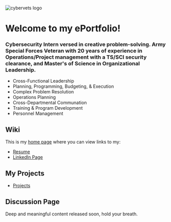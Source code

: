 ![cybervets logo](https://user-images.githubusercontent.com/106774935/172203640-49ea8c2c-9eb7-40f9-8da7-c48298e96fd0.jpg)
# Welcome to my ePortfolio!
### Cybersecurity Intern versed in creative problem-solving. Army Special Forces Veteran with 20 years of experience in Operations/Project management with a TS/SCI security clearance, and Master's of Science in Organizational Leadership.                                                                                             
- Cross-Functional Leadership 
- Planning, Programming, Budgeting, & Execution 
- Complex Problem Resolution 
- Operations Planning 
- Cross-Departmental Communation 
- Training & Program Development 
- Personnel Management
## Wiki

This is my [home page](https://github.com/rbobbywebb/CyberVets-ePortfolio/wiki) where you can view links to my:
* [Resume](https://github.com/rbobbywebb/Wiki/wiki/Resume) 
* [LinkedIn Page](https://www.linkedin.com/in/robert-webb-18136b240/)

## My Projects 
* [Projects](https://github.com/users/rbobbywebb/projects/1/views/1?layout=board)
  
## Discussion Page
  Deep and meaningful content released soon, hold your breath. 
